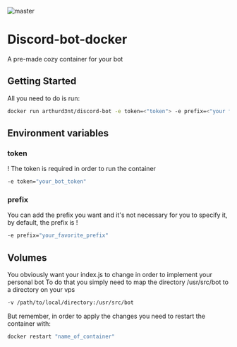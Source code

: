 ![master](https://github.com/ArthurD3nt/discord-bot-docker/workflows/master/badge.svg)

# Discord-bot-docker

A pre-made cozy container for your bot

## Getting Started

All you need to do is run:
``` bash
docker run arthurd3nt/discord-bot -e token=<"token"> -e prefix=<"your frefix">
```
## Environment variables

### token 
! The token is required in order to run the container
``` bash
-e token="your_bot_token" 
```

### prefix
You can add the prefix you want and it's not necessary for you to specify it, by default, the prefix is !
``` bash
-e prefix="your_favorite_prefix" 
```

## Volumes
You obviously want your index.js to change in order to implement your personal bot
To do that you simply need to map the directory /usr/src/bot to a directory on your vps
``` bash
-v /path/to/local/directory:/usr/src/bot
```
But remember, in order to apply the changes you need to restart the container with:
``` bash
docker restart "name_of_container"
```
